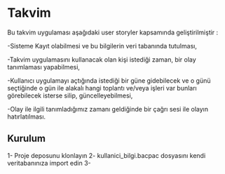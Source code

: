 # Takvim

Bu takvim uygulaması aşağıdaki user storyler kapsamında geliştirilmiştir :

-Sisteme Kayıt olabilmesi ve bu bilgilerin veri tabanında tutulması,

-Takvim uygulamasını kullanacak olan kişi istediği zaman, bir olay tanımlaması yapabilmesi,

-Kullanıcı uygulamayı açtığında istediği bir güne gidebilecek ve o günü seçtiğinde o gün ile alakalı hangi toplantı ve/veya işleri var bunları görebilecek isterse silip, güncelleyebilmesi,

-Olay ile ilgili tanımladığımız zamanı geldiğinde bir çağrı sesi ile olayın hatırlatılması.

## Kurulum
1- Proje deposunu klonlayın
2- kullanici_bilgi.bacpac dosyasını kendi veritabanınıza import edin
3- 
